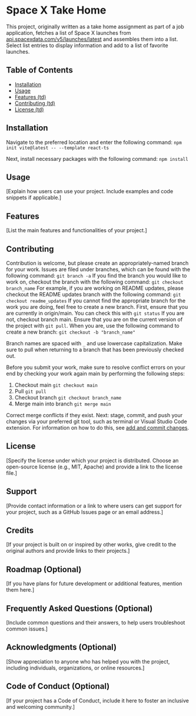 # Space X Take Home

This project, originally written as a take home assignment as part of a job application, fetches a list of Space X launches from [api.spacexdata.com/v5/launches/latest](https://api.spacexdata.com/v5/launches/latest) and assembles them into a list. Select list entries to display information and add to a list of favorite launches.

## Table of Contents

- [Installation](#installation)
- [Usage](#usage)
- [Features (td)](#features)
- [Contributing (td)](#contributing)
- [License (td)](#license)

## Installation

Navigate to the preferred location and enter the following command:
```npm init vite@latest -- --template react-ts```

Next, install necessary packages with the following command:
```npm install```

## Usage

[Explain how users can use your project. Include examples and code snippets if applicable.]

## Features

[List the main features and functionalities of your project.]

## Contributing

Contribution is welcome, but please create an appropriately-named branch for your work.
Issues are filed under branches, which can be found with the following command:
```git branch -a```
If you find the branch you would like to work on, checkout the branch with the following command:
```git checkout branch_name```
For example, if you are working on README updates, please checkout the README updates branch with the following command:
```git checkout readme_updates```
If you cannot find the appropriate branch for the work you are doing, feel free to create a new branch. First, ensure that you are currently in origin/main. You can check this with ```git status```
If you are not, checkout branch main. Ensure that you are on the current version of the project with ```git pull```. When you are, use the following command to create a new branch:
```git checkout -b "branch_name"```

Branch names are spaced with ```_``` and use lowercase capitalization. Make sure to pull when returning to a branch that has been previously checked out.

Before you submit your work, make sure to resolve conflict errors on your end by checking your work again main by performing the following steps:
1. Checkout main 
```git checkout main```
2. Pull
```git pull```
3. Checkout branch
```git checkout branch_name```
4. Merge main into branch
```git merge main```

Correct merge conflicts if they exist.
Next: stage, commit, and push your changes via your preferred git tool, such as terminal or Visual Studio Code extension. For information on how to do this, see [add and commit changes](https://www.earthdatascience.org/workshops/intro-version-control-git/basic-git-commands/#add-and-commit-changes).


## License

[Specify the license under which your project is distributed. Choose an open-source license (e.g., MIT, Apache) and provide a link to the license file.]

## Support

[Provide contact information or a link to where users can get support for your project, such as a GitHub Issues page or an email address.]

## Credits

[If your project is built on or inspired by other works, give credit to the original authors and provide links to their projects.]

## Roadmap (Optional)

[If you have plans for future development or additional features, mention them here.]

## Frequently Asked Questions (Optional)

[Include common questions and their answers, to help users troubleshoot common issues.]

## Acknowledgments (Optional)

[Show appreciation to anyone who has helped you with the project, including individuals, organizations, or online resources.]

## Code of Conduct (Optional)

[If your project has a Code of Conduct, include it here to foster an inclusive and welcoming community.]